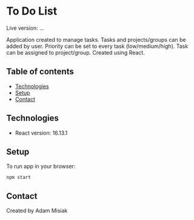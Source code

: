 # To Do List

Live version: ...

Application created to manage tasks. Tasks and projects/groups can be added by user. Priority can be set to every task (low/medium/high). Task can be assigned to project/group. Created using React.


## Table of contents
* [Technologies](#technologies)
* [Setup](#setup)
* [Contact](#contact)

## Technologies
* React version: 16.13.1

## Setup
To run app in your browser:
```
npm start
```

## Contact
Created by Adam Misiak
